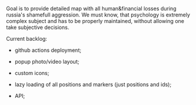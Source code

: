 Goal is to provide detailed map with all human&financial losses during russia's shamefull aggression.
We must know, that psychology is extremely complex subject and has to be properly maintained, without allowing one take subjective decisions.

Current backlog:
  - github actions deployment;

  - popup photo/video layout;

  - custom icons;

  - lazy loading of all positions and markers (just positions and ids);

  - API;
